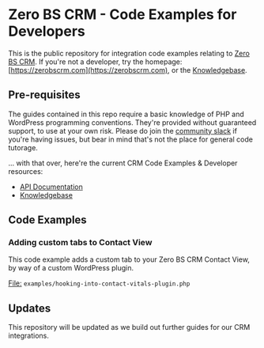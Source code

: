 # Zero BS CRM - Code Examples for Developers #

This is the public repository for integration code examples relating to [Zero BS CRM](https://zerobscrm.com). If you're not a developer, try the homepage: [https://zerobscrm.com](https://zerobscrm.com), or the [Knowledgebase](https://zerobscrm.com/kb/).

## Pre-requisites ##

The guides contained in this repo require a basic knowledge of PHP and WordPress programming conventions. They're provided without guaranteed support, to use at your own risk. Please do join the [community slack](https://zerobscrm.com/community/) if you're having issues, but bear in mind that's not the place for general code tutorage.

... with that over, here're the current CRM Code Examples & Developer resources:

* [API Documentation](http://docs.zerobscrm.com/api/)
* [Knowledgebase](https://zerobscrm.com/kb/)

## Code Examples ##

### Adding custom tabs to Contact View ###

This code example adds a custom tab to your Zero BS CRM Contact View, by way of a custom WordPress plugin.

[File:](https://github.com/zero-bs-crm/code-examples/blob/master/examples/hooking-into-contact-vitals-plugin.php) ` examples/hooking-into-contact-vitals-plugin.php `


## Updates ##

This repository will be updated as we build out further guides for our CRM integrations.